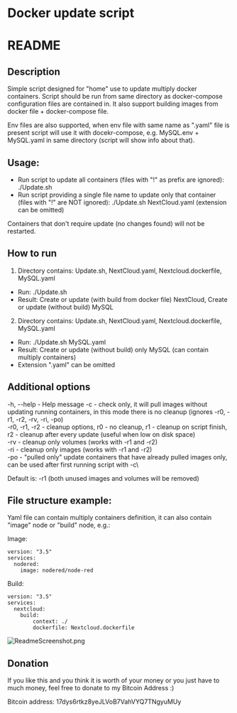 # Docker update script #


# README #

## Description ##
Simple script designed for "home" use to update multiply docker containers. Script should be run from same directory as docker-compose configuration files are contained in.
It also support building images from docker file + docker-compose file.

Env files are also supported, when env file with same name as ".yaml" file is present script will use it with docekr-compose, e.g. MySQL.env + MySQL.yaml in same directory (script will show info about that).

## Usage: ##
- Run script to update all containers (files with "!" as prefix are ignored): ./Update.sh
- Run script providing a single file name to update only that container (files with "!" are NOT ignored): ./Update.sh NextCloud.yaml (extension can be omitted)

Containers that don't require update (no changes found) will not be restarted.

## How to run ##
1. Directory contains: Update.sh, NextCloud.yaml, Nextcloud.dockerfile, MySQL.yaml
- Run: ./Update.sh
- Result: Create or update (with build from docker file) NextCloud, Create or update (without build) MySQL

2. Directory contains: Update.sh, NextCloud.yaml, Nextcloud.dockerfile, MySQL.yaml
- Run: ./Update.sh MySQL.yaml
- Result: Create or update (without build) only MySQL (can contain multiply containers) 
- Extension ".yaml" can be omitted

## Additional options ##
 -h, --help - Help message
 -c - check only, it will pull images without updating running containers, in this mode there is no cleanup (ignores -r0, -r1, -r2, -rv, -ri, -po)\
 -r0, -r1, -r2 - cleanup options, r0 - no cleanup, r1 - cleanup on script finish, r2 - cleanup after every update (useful when low on disk space)\
 -rv - cleanup only volumes (works with -r1 and -r2)\
 -ri - cleanup only images (works with -r1 and -r2)\
 -po - "pulled only" update containers that have already pulled images only, can be used after first running script with -c\
 
Default is: -r1 (both unused images and volumes will be removed)

## File structure example: ##
Yaml file can contain multiply containers definition, it can also contain "image" node or "build" node, e.g.:

Image:
```
version: "3.5"
services:
  nodered:
    image: nodered/node-red
```
Build:
```
version: "3.5"
services:
  nextcloud:
    build:
        context: ./
        dockerfile: Nextcloud.dockerfile
```

![ReadmeScreenshot.png](images_readme/ReadmeScreenshot.png)

## Donation ##
If you like this and you think it is worth of your money or you just have to much money, feel free to donate to my Bitcoin Address :)

Bitcoin address: 17dys6rtkz8yeJLVoB7VahVYQ7TNgyuMUy

